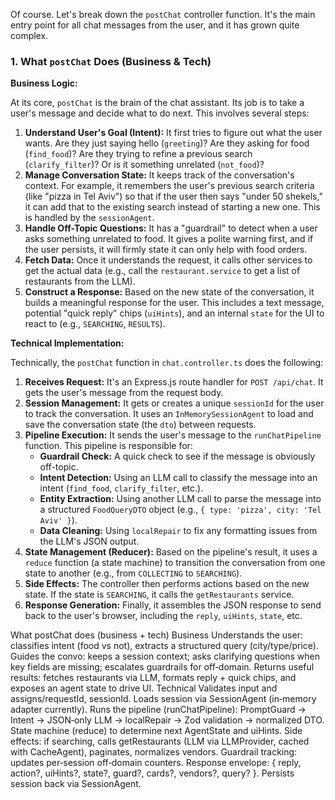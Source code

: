 Of course. Let's break down the `postChat` controller function. It's the main entry point for all chat messages from the user, and it has grown quite complex.

### 1. What `postChat` Does (Business & Tech)

**Business Logic:**

At its core, `postChat` is the brain of the chat assistant. Its job is to take a user's message and decide what to do next. This involves several steps:

1.  **Understand User's Goal (Intent):** It first tries to figure out what the user wants. Are they just saying hello (`greeting`)? Are they asking for food (`find_food`)? Are they trying to refine a previous search (`clarify_filter`)? Or is it something unrelated (`not_food`)?
2.  **Manage Conversation State:** It keeps track of the conversation's context. For example, it remembers the user's previous search criteria (like "pizza in Tel Aviv") so that if the user then says "under 50 shekels," it can add that to the existing search instead of starting a new one. This is handled by the `sessionAgent`.
3.  **Handle Off-Topic Questions:** It has a "guardrail" to detect when a user asks something unrelated to food. It gives a polite warning first, and if the user persists, it will firmly state it can only help with food orders.
4.  **Fetch Data:** Once it understands the request, it calls other services to get the actual data (e.g., call the `restaurant.service` to get a list of restaurants from the LLM).
5.  **Construct a Response:** Based on the new state of the conversation, it builds a meaningful response for the user. This includes a text message, potential "quick reply" chips (`uiHints`), and an internal `state` for the UI to react to (e.g., `SEARCHING`, `RESULTS`).

**Technical Implementation:**

Technically, the `postChat` function in `chat.controller.ts` does the following:

1.  **Receives Request:** It's an Express.js route handler for `POST /api/chat`. It gets the user's message from the request body.
2.  **Session Management:** It gets or creates a unique `sessionId` for the user to track the conversation. It uses an `InMemorySessionAgent` to load and save the conversation state (the `dto`) between requests.
3.  **Pipeline Execution:** It sends the user's message to the `runChatPipeline` function. This pipeline is responsible for:
    - **Guardrail Check:** A quick check to see if the message is obviously off-topic.
    - **Intent Detection:** Using an LLM call to classify the message into an intent (`find_food`, `clarify_filter`, etc.).
    - **Entity Extraction:** Using another LLM call to parse the message into a structured `FoodQueryDTO` object (e.g., `{ type: 'pizza', city: 'Tel Aviv' }`).
    - **Data Cleaning:** Using `localRepair` to fix any formatting issues from the LLM's JSON output.
4.  **State Management (Reducer):** Based on the pipeline's result, it uses a `reduce` function (a state machine) to transition the conversation from one state to another (e.g., from `COLLECTING` to `SEARCHING`).
5.  **Side Effects:** The controller then performs actions based on the new state. If the state is `SEARCHING`, it calls the `getRestaurants` service.
6.  **Response Generation:** Finally, it assembles the JSON response to send back to the user's browser, including the `reply`, `uiHints`, `state`, etc.

What postChat does (business + tech)
Business
Understands the user: classifies intent (food vs not), extracts a structured query (city/type/price).
Guides the convo: keeps a session context; asks clarifying questions when key fields are missing; escalates guardrails for off‑domain.
Returns useful results: fetches restaurants via LLM, formats reply + quick chips, and exposes an agent state to drive UI.
Technical
Validates input and assigns/requestId, sessionId.
Loads session via SessionAgent (in‑memory adapter currently).
Runs the pipeline (runChatPipeline): PromptGuard → Intent → JSON‑only LLM → localRepair → Zod validation → normalized DTO.
State machine (reduce) to determine next AgentState and uiHints.
Side effects: if searching, calls getRestaurants (LLM via LLMProvider, cached with CacheAgent), paginates, normalizes vendors.
Guardrail tracking: updates per‑session off‑domain counters.
Response envelope: { reply, action?, uiHints?, state?, guard?, cards?, vendors?, query? }.
Persists session back via SessionAgent.
